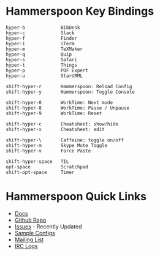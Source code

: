 Hammerspoon Key Bindings
========================

    hyper-b             BibDesk
    hyper-c             Slack          
    hyper-f             Finder
    hyper-i             iTerm
    hyper-m             TeXMaker
    hyper-q             Quip
    hyper-s             Safari
    hyper-t             Things
    hyper-p             PDF Expert
    hyper-u             StarURML
    
    shift-hyper-r       Hammerspoon: Reload Config
    shift-hyper-y       Hammerspoon: Toggle Console

    shift-hyper-0       WorkTime: Next mode
    shift-hyper-8       WorkTime: Pause / Unpause
    shift-hyper-9       WorkTime: Reset

    shift-hyper-c       Cheatsheet: show/hide
    shift-hyper-x       Cheatsheet: edit

    shift-hyper-\       Caffeine: toggle on/off
    shift-hyper-m       Skype Mute Toggle
    shift-hyper-v       Force Paste

    shift-hyper-space   TIL
    opt-space           Scratchpad
    shift-opt-space     Timer

Hammerspoon Quick Links
=======================

* [Docs](http://www.hammerspoon.org/docs/index.html)
* [Github Repo](https://github.com/Hammerspoon/hammerspoon/)
* [Issues](https://github.com/Hammerspoon/hammerspoon/issues?q=is%3Aissue+is%3Aopen+sort%3Aupdated-desc) - Recently Updated
* [Sample Configs](https://github.com/Hammerspoon/hammerspoon/wiki/Sample-Configurations)
* [Mailing List](https://groups.google.com/forum/#!forum/hammerspoon)
* [IRC Logs](https://botbot.me/freenode/hammerspoon/)
